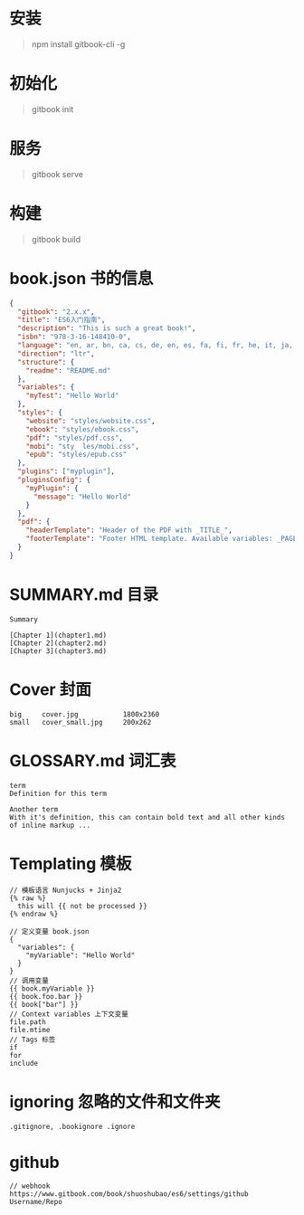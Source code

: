 # 安装

> npm install gitbook-cli -g

# 初始化

> gitbook init

# 服务

> gitbook serve

# 构建

> gitbook build

# book.json 书的信息

```json
{
  "gitbook": "2.x.x",
  "title": "ES6入门指南",
  "description": "This is such a great book!",
  "isbn": "978-3-16-148410-0",
  "language": "en, ar, bn, ca, cs, de, en, es, fa, fi, fr, he, it, ja, ko, no, pl, pt, ro, ru, sv, tr, uk, vi, zh-hans, zh-tw",
  "direction": "ltr",
  "structure": {
    "readme": "README.md"
  },
  "variables": {
    "myTest": "Hello World"
  },
  "styles": {
    "website": "styles/website.css",
    "ebook": "styles/ebook.css",
    "pdf": "styles/pdf.css",
    "mobi": "sty  les/mobi.css",
    "epub": "styles/epub.css"
  },
  "plugins": ["myplugin"],
  "pluginsConfig": {
    "myPlugin": {
      "message": "Hello World"
    }
  },
  "pdf": {
    "headerTemplate": "Header of the PDF with _TITLE_",
    "footerTemplate": "Footer HTML template. Available variables: _PAGENUM_, _TITLE_, _AUTHOR_ and _SECTION_."
  }
}
```

# SUMMARY.md 目录

```text
Summary

[Chapter 1](chapter1.md)
[Chapter 2](chapter2.md)
[Chapter 3](chapter3.md)
```

# Cover 封面

```text
big     cover.jpg           1800x2360
small   cover_small.jpg     200x262
```

# GLOSSARY.md 词汇表

```text
term
Definition for this term

Another term
With it's definition, this can contain bold text and all other kinds of inline markup ...
```

# Templating 模板

```text
// 模板语言 Nunjucks + Jinja2
{% raw %}
  this will {{ not be processed }}
{% endraw %}

// 定义变量 book.json
{
  "variables": {
    "myVariable": "Hello World"
  }
}
// 调用变量
{{ book.myVariable }}
{{ book.foo.bar }}
{{ book["bar"] }}
// Context variables 上下文变量
file.path
file.mtime
// Tags 标签
if
for
include
```

# ignoring 忽略的文件和文件夹

```text
.gitignore, .bookignore .ignore
```

# github

```text
// webhook
https://www.gitbook.com/book/shuoshubao/es6/settings/github
Username/Repo
```
